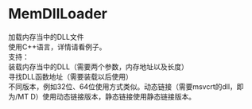 # MemDllLoader
加载内存当中的DLL文件<br />
使用C++语言，详情请看例子。<br />
支持：<br />
装载内存当中的DLL（需要两个参数，内存地址以及长度）<br />
寻找DLL函数地址（需要装载以后使用）<br />
不同版本，例如32位、64位使用方式类似。动态链接（需要msvcrt的dll，即为/MT D）使用动态链接版本，静态链接使用静态链接版本。
